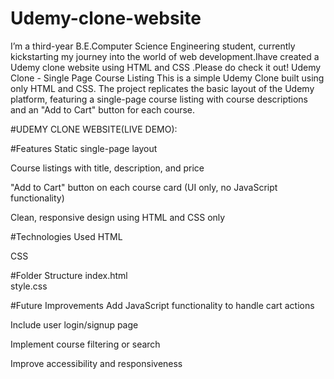 # Udemy-clone-website
I’m a third-year B.E.Computer Science Engineering student, currently kickstarting my journey into the world of web development.Ihave created a Udemy clone website using HTML and CSS .Please do check it out!
Udemy Clone - Single Page Course Listing
This is a simple Udemy Clone built using only HTML and CSS. The project replicates the basic layout of the Udemy platform, featuring a single-page course listing with course descriptions and an "Add to Cart" button for each course.

#UDEMY CLONE WEBSITE(LIVE DEMO):


#Features
Static single-page layout

Course listings with title, description, and price

"Add to Cart" button on each course card (UI only, no JavaScript functionality)

Clean, responsive design using HTML and CSS only

#Technologies Used
HTML

CSS

#Folder Structure
index.html       
style.css       
          

#Future Improvements
Add JavaScript functionality to handle cart actions

Include user login/signup page

Implement course filtering or search

Improve accessibility and responsiveness
